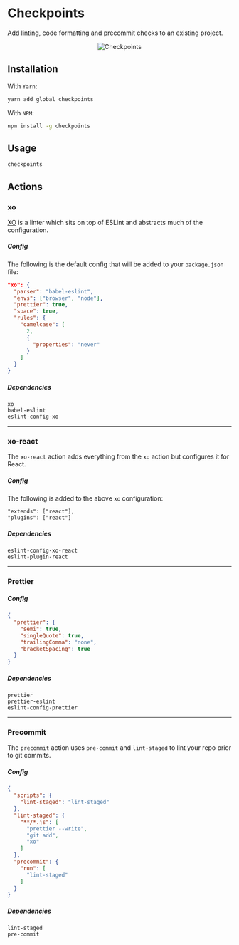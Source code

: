 # Checkpoints

Add linting, code formatting and precommit checks to an existing project.

<p align="center">
  <img src="https://github.com/markmur/checkpoints/raw/master/img/checkpoints.png?raw=true" alt="Checkpoints" />
</p>

## Installation

With `Yarn`:

```sh
yarn add global checkpoints
```

With `NPM`:

```sh
npm install -g checkpoints
```

## Usage

```sh
checkpoints
```

## Actions

### xo

[XO](https://github.com/xojs/xo) is a linter which sits on top of ESLint and abstracts much of the configuration.

##### Config

The following is the default config that will be added to your `package.json` file:

```json
"xo": {
  "parser": "babel-eslint",
  "envs": ["browser", "node"],
  "prettier": true,
  "space": true,
  "rules": {
    "camelcase": [
      2,
      {
        "properties": "never"
      }
    ]
  }
}
```

##### Dependencies

```
xo
babel-eslint
eslint-config-xo
```

---

### xo-react

The `xo-react` action adds everything from the `xo` action but configures it for React.

##### Config

The following is added to the above `xo` configuration:

```
"extends": ["react"],
"plugins": ["react"]
```

##### Dependencies

```
eslint-config-xo-react 
eslint-plugin-react
```

---

### Prettier

##### Config

```json
{
  "prettier": {
    "semi": true,
    "singleQuote": true,
    "trailingComma": "none",
    "bracketSpacing": true
  }
}
```

##### Dependencies

```
prettier
prettier-eslint
eslint-config-prettier
```

---

### Precommit

The `precommit` action uses `pre-commit` and `lint-staged` to lint your repo prior to git commits.

##### Config

```json
{
  "scripts": {
    "lint-staged": "lint-staged"
  },
  "lint-staged": {
    "**/*.js": [
      "prettier --write",
      "git add",
      "xo"
    ]
  },
  "precommit": {
    "run": [
      "lint-staged"
    ]
  }
}
```

##### Dependencies

```
lint-staged
pre-commit
```
